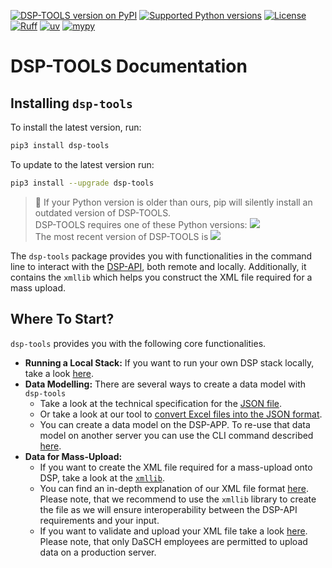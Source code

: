 [![DSP-TOOLS version on PyPI](https://img.shields.io/pypi/v/dsp-tools.svg)](https://pypi.org/project/dsp-tools/) 
[![Supported Python versions](https://img.shields.io/pypi/pyversions/dsp-tools.svg)](https://pypi.org/project/dsp-tools/)
[![License](https://img.shields.io/pypi/l/dsp-tools.svg)](https://pypi.org/project/dsp-tools/) 
[![Ruff](https://img.shields.io/endpoint?url=https://raw.githubusercontent.com/astral-sh/ruff/main/assets/badge/v2.json)](https://github.com/astral-sh/ruff) 
[![uv](https://img.shields.io/endpoint?url=https://raw.githubusercontent.com/astral-sh/uv/main/assets/badge/v0.json)](https://github.com/astral-sh/uv)
[![mypy](https://img.shields.io/badge/mypy-blue)](https://github.com/python/mypy) 

# DSP-TOOLS Documentation

## Installing `dsp-tools`

To install the latest version, run:

```bash
pip3 install dsp-tools
```

To update to the latest version run:

```bash
pip3 install --upgrade dsp-tools
```

> 🚨 If your Python version is older than ours,
> pip will silently install an outdated version of DSP-TOOLS.  
> DSP-TOOLS requires one of these Python versions: 
> [![](https://img.shields.io/pypi/pyversions/dsp-tools.svg)](https://pypi.org/project/dsp-tools/)  
> The most recent version of DSP-TOOLS is 
> [![](https://img.shields.io/pypi/v/dsp-tools.svg)](https://pypi.org/project/dsp-tools/)



The `dsp-tools` package provides you with functionalities in the command line 
to interact with the [DSP-API](https://github.com/dasch-swiss/dsp-api), both remote and locally.
Additionally, it contains the `xmllib` which helps you construct the XML file required for a mass upload.


## Where To Start?

`dsp-tools` provides you with the following core functionalities.

- **Running a Local Stack:** If you want to run your own DSP stack locally, take a look [here](./local-stack.md).
- **Data Modelling:** There are several ways to create a data model with `dsp-tools`
    - Take a look at the technical specification for the [JSON file](./data-model/json-project/overview.md).
    - Or take a look at our tool to [convert Excel files into the JSON format](./data-model/excel2json.md).
    - You can create a data model on the DSP-APP. To re-use that data model on another server 
      you can use the CLI command described [here](./data-model/data-model-cli.md#get).
- **Data for Mass-Upload:**
    - If you want to create the XML file required for a mass-upload onto DSP, take a look at the [`xmllib`](./xmllib-docs/xmlroot.md).
    - You can find an in-depth explanation of our XML file format [here](./data-file/xml-data-file.md).
      Please note, that we recommend to use the `xmllib` library to create the file 
      as we will ensure interoperability between the DSP-API requirements and your input.
    - If you want to validate and upload your XML file take a look [here](./data-file/data-file-commands.md).
      Please note, that only DaSCH employees are permitted to upload data on a production server.
